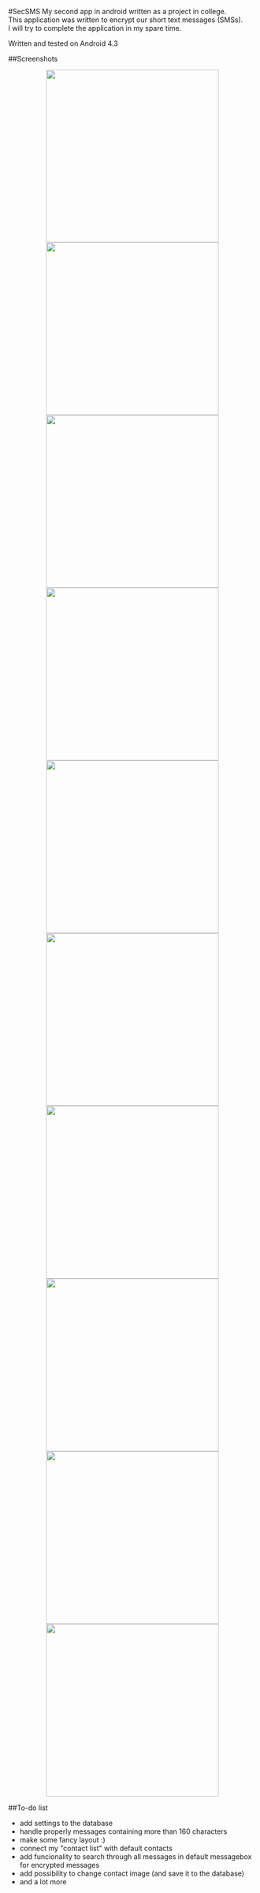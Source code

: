#SecSMS
My second app in android written as a project in college.<br />
This application was written to encrypt our short text messages (SMSs).<br />
I will try to complete the application in my spare time.<br />

Written and tested on Android 4.3

##Screenshots
<p>
  <center>
    <img src="http://i.imgur.com/UEgpWpq.png" height="350" align="center" />
    <img src="http://i.imgur.com/CFfH7Yg.png" height="350" align="center" />
    <img src="http://i.imgur.com/ir8Oc5M.png" height="350" align="center" />
    <img src="http://i.imgur.com/Y5Ojbr9.png" height="350" align="center" />
    <img src="http://i.imgur.com/gF6aqHp.png" height="350" align="center" />
    <img src="http://i.imgur.com/tJbeUFI.png" height="350" align="center" />
    <img src="http://i.imgur.com/y2zv5nJ.png" height="350" align="center" />
    <img src="http://i.imgur.com/8Ch1Kco.png" height="350" align="center" />
    <img src="http://i.imgur.com/32SAEk1.png" height="350" align="center" />
    <img src="http://i.imgur.com/rXPFEOU.png" height="350" align="center" />
  </center>
</p>

##To-do list
* add settings to the database
* handle properly messages containing more than 160 characters
* make some fancy layout :)
* connect my "contact list" with default contacts
* add funcionality to search through all messages in default messagebox for encrypted messages
* add possibility to change contact image (and save it to the database)
* and a lot more
